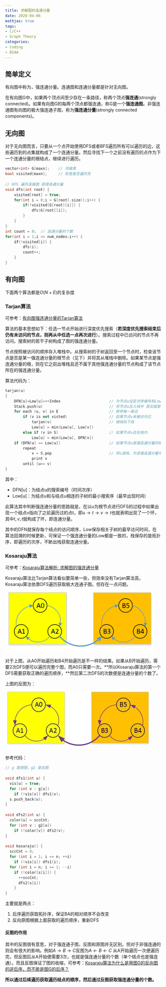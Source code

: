```yaml
---
title: 求解图的连通分量
date: 2020-04-06
mathjax: true
tags:
- C/C++
- Graph Theory
categories:
- Coding
- DSAA
---
```


## 简单定义

有向图中称为，强连通分量。连通图和连通分量都是针对无向图。

在有向图G中，如果两个顶点间至少存在一条路径，称两个顶点**强连通**(strongly connected)。如果有向图G的每两个顶点都强连通，称G是一个**强连通图**。非强连通图有向图的极大强连通子图，称为**强连通分量**(strongly connected components)。

<!-- more -->

## 无向图

对于无向图而言，只要从一个点开始使用DFS或者BFS遍历所有可以遍历的边，这些遍历到的点集就构成了一个连通分量。然后寻找下一个之前没有遍历的点作为下一个连通分量的根结点，继续进行遍历。

```cpp
vector<int> G[maxn];    // 邻接表
bool visited[maxn];     // 检查是否遍历完

// DFS 遍历连接图 获得连通分量
void dfs(int root) {
    visited[root] = true;
    for(int i = 0;i < G[root].size();i++) {
        if(!visited[G[root][i]]) {
            dfs(G[root][i]);
        }
    }
}
int count = 0;	// 连通分量的个数
for(int i = 1;i <= num_nodes;i++) {
    if(!visited[i]) {
        dfs(i);
        count++;
    }
}
```

## 有向图

下面两个算法都是$O(N+E)$的复杂度

### Tarjan算法

可参考：[有向图强连通分量的Tarjan算法](https://www.byvoid.com/zhs/blog/scc-tarjan)

算法的基本思想如下：任选一节点开始进行深度优先搜索（**若深度优先搜索结束后仍有未访问的节点，则再从中任选一点再次进行**）。搜索过程中已访问的节点不再访问。搜索树的若干子树构成了图的强连通分量。

节点按照被访问的顺序存入堆栈中。从搜索树的子树返回至一个节点时，检查该节点是否是某一强连通分量的根节点（见下）并将其从堆栈中删除。如果某节点是强连通分量的根，则在它之前出堆栈且还不属于其他强连通分量的节点构成了该节点所在的强连通分量。

算法代码为：

```cpp
tarjan(u)
{
    DFN[u]=Low[u]=++Index                      // 为节点u设定次序编号和Low初值
    Stack.push(u)                              // 将节点u压入栈中 其实就是保存拓扑序
    for each (u, v) in E                       // 枚举每一条边
        if (v is not visted)                   // 如果节点v未被访问过
            tarjan(v)                          // 继续向下找
            Low[u] = min(Low[u], Low[v])
        else if (v in S)                       // 如果节点v还在栈内
            Low[u] = min(Low[u], DFN[v])
    if (DFN[u] == Low[u])                      // 如果节点u是强连通分量的根
        repeat
            v = S.pop                          // 将v退栈，为该强连通分量中一个顶点
            print v
        until (u== v)
}
```

其中：

- DFN[u]：为结点u的搜索编号（时间次序）
- Low[u]：为结点u和与结点u相连的子树的最小搜索序（最早出现时间）

此算法其中判断强连通分量的思路就是，在以u为根节点进行DFS的过程中如果出现一个结点v指向了之前遍历过的点t，即$u \rightarrow t \rightarrow v \rightarrow t$也就表明出现了一个环，其中$t,v,t$就构成了环，即连通分量。

其中的DFN就保存每个结点的访问顺序，Low保存相关子树的最早访问时间，在算法回溯的时候更新，可保证一个强连通分量的Low都是一致的，栈保存的是拓扑序，即遍历的次序，不断出栈获取连通分量。

### Kosaraju算法

可参考：[Kosaraju算法解析: 求解图的强连通分量](https://www.cnblogs.com/nullzx/p/6437926.html)

Kosaraju算法比Tarjan算法看似要简单一些，但效率没有Tarjan算法高，Kosaraju算法依靠DFS遍历获取极大连通子图。但存在一点问题。

![](\assets\ArticleImg\2020\connected-components-1.png)

对于上图，从A0开始遍历和B4开始遍历是不一样的结果。如果从B开始遍历，需要2次DFS便可以遍历完整个图，而A0只需要一次。**所以Kosaraju算法的第一个DFS需要获取正确的遍历顺序，**然后第二次DFS的次数便是连通分量的个数了。

上图的反图为：

![](\assets\ArticleImg\2020\connected-components-2.jpg)

参考代码：

```cpp
// g 是原图，g2 是反图

void dfs1(int u) {
  vis[u] = true;
  for (int v : g[u])
    if (!vis[v]) dfs1(v);
  s.push_back(u);
}

void dfs2(int u) {
  color[u] = sccCnt;
  for (int v : g2[u])
    if (!color[v]) dfs2(v);
}

void kosaraju() {
  sccCnt = 0;
  for (int i = 1; i <= n; ++i)
    if (!vis[i]) dfs1(i);
  for (int i = n; i >= 1; --i)
    if (!color[s[i]]) {
      ++sccCnt;
      dfs2(s[i])
    }
}
```

主要就是两点：

1. 后序遍历获取拓扑序，保证BA的相对顺序不会改变
2. 反向原图根据上面获取的遍历顺序，重新DFS

#### 反图的作用

其中的反图很有意思，对于强连通子图，反图和原图并无区别。但对于非强连通的则会有很大的影响。例如$A \rightarrow B \rightarrow C$反图为$A \leftarrow B \leftarrow C$ 从A开始遍历一次便遍历完，但反图后从A开始便需要3次，也就是强连通分量的个数（单个结点也是强连通）。而且反图保证了图的收缩，可参考：[Kosaraju算法为什么是用图G的反向图的逆后序，而不能是图G的后序？](https://www.zhihu.com/question/265266923/answer/912239192)

**所以通过后续遍历获取遍历结点的顺序，然后通过反图获取强连通分量的个数。**

